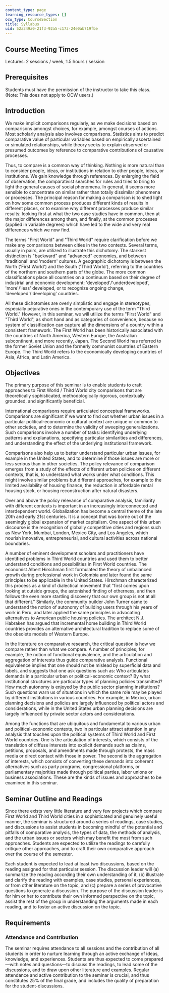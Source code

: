 ```yaml
---
content_type: page
learning_resource_types: []
ocw_type: CourseSection
title: Syllabus
uid: 52a349a0-21f3-92a5-c173-24e0ab719fbe
---
```


Course Meeting Times
--------------------

Lectures: 2 sessions / week, 1.5 hours / session

Prerequisites
-------------

Students must have the permission of the instructor to take this class. (Note: This does not apply to OCW users.)

Introduction
------------

We make implicit comparisons regularly, as we make decisions based on comparisons amongst choices, for example, amongst courses of actions. Most scholarly analysis also involves comparisons. Statistics aims to predict comparative value of particular variables based on empirically ascertained or simulated relationships, while theory seeks to explain observed or presumed outcomes by reference to comparative contributions of causative processes.

Thus, to compare is a common way of thinking. Nothing is more natural than to consider people, ideas, or institutions in relation to other people, ideas, or institutions. We gain knowledge through references. By enlarging the field of observation, the comparativist searches for rules and tries to bring to light the general causes of social phenomena. In general, it seems more sensible to concentrate on similar rather than totally dissimilar phenomena or processes. The principal reason for making a comparison is to shed light on how some common process produces different kinds of results in different places, or to examine why different processes produce similar results: looking first at what the two case studies have in common, then at the major differences among them, and finally, at the common processes (applied in variable degrees) which have led to the wide and very real differences which we now find.

The terms "First World" and "Third World" require clarification before we make any comparisons between cities in the two contexts. Several terms, usually in pairs, are utilized to illustrate this dichotomy. The starkest distinction is "backward" and "advanced" economies, and between 'traditional' and 'modern' cultures. A geographic dichotomy is between the North ('First World') and the South ('Third World'), referring to the countries of the northern and southern parts of the globe. The more common classifications place all countries on a continuum based on their degree of industrial and economic development: 'developed'/'underdeveloped', 'more'/'less' developed, or to recognize ongoing change, 'developed'/'developing' countries.

All these dichotomies are overly simplistic and engage in stereotypes, especially pejorative ones in the contemporary use of the term "Third World." However, in this seminar, we will utilize the terms "First World" and "Third World", as short hand and as categories of convenience, because no system of classification can capture all the dimensions of a country within a consistent framework. The First World has been historically associated with the countries of North America, Western Europe, the Australian subcontinent, and more recently, Japan. The Second World has referred to the former Soviet Union and the formerly communist countries of Eastern Europe. The Third World refers to the economically developing countries of Asia, Africa, and Latin America.

Objectives
----------

The primary purpose of this seminar is to enable students to craft approaches to First World / Third World city comparisons that are theoretically sophisticated, methodologically rigorous, contextually grounded, and significantly beneficial.

International comparisons require articulated conceptual frameworks. Comparisons are significant if we want to find out whether urban issues in a particular political-economic or cultural context are unique or common to other societies, and to determine the validity of sweeping generalizations. Such comparisons involve a number of tasks: identifying underlying patterns and explanations, specifying particular similarities and differences, and understanding the effect of the underlying institutional framework.

Comparisons also help us to better understand particular urban issues, for example in the United States, and to determine if those issues are more or less serious than in other societies. The policy relevance of comparison emerges from a study of the effects of different urban policies on different contexts, that is, to understand what works under what conditions. This might involve similar problems but different approaches, for example to the limited availability of housing finance, the reduction in affordable rental housing stock, or housing reconstruction after natural disasters.

Over and above the policy relevance of comparative analysis, familiarity with different contexts is important in an increasingly interconnected and interdependent world. Globalization has become a central theme of the late 20th and early 21st centuries. It is a concept that was borne out of the seemingly global expansion of market capitalism. One aspect of this urban discourse is the recognition of globally competitive cities and regions such as New York, Mumbai, London, Mexico City, and Los Angeles, which nourish innovative, entrepreneurial, and cultural activities across national boundaries.

A number of eminent development scholars and practitioners have identified problems in Third World countries and used them to better understand conditions and possibilities in First World countries. The economist Albert Hirschman first formulated the theory of unbalanced growth during professional work in Colombia and later found the same principles to be applicable in the United States. Hirschman characterized this process as a kind of dialectical movement that "first comes upon looking at outside groups, the astonished finding of otherness, and then follows the even more startling discovery that our own group is not at all that different." Similarly, the community builder John Turner came to understand the notion of autonomy of building users through his years of work in Peru, and later applied the same principles in advocating alternatives to American public housing policies. The architect N.J. Habraken has argued that incremental home building in Third World countries provides an alternative architectural tradition to replace some of the obsolete models of Western Europe.

In the literature on comparative research, the critical question is how we compare rather than what we compare. A number of principles; for example, the notion of functional equivalence, and the articulation and aggregation of interests thus guide comparative analysis. Functional equivalence implies that one should not be mislead by superficial data and labels, and suggests that one ask questions such as: Who articulates demands in a particular urban or political-economic context? By what institutional structures are particular types of planning policies transmitted? How much autonomy is enjoyed by the public sector planning institutions? Such questions warn us of situations in which the same role may be played by different institutions in various countries. For example, in Mexico, urban planning decisions and policies are largely influenced by political actors and considerations, while in the United States urban planning decisions are largely influenced by private sector actors and considerations.

Among the functions that are ubiquitous and fundamental to various urban and political-economic contexts, two in particular attract attention in any analysis that touches upon the political systems of Third World and First World countries. One is the articulation of interests, which consists of the translation of diffuse interests into explicit demands such as claims, petitions, proposals, and amendments made through protests, the mass media or direct contact with those in power. The second is the aggregation of interests, which consists of converting these demands into coherent alternatives such as party programs, congressional platforms, or parliamentary majorities made through political parties, labor unions or business associations. These are the kinds of issues and approaches to be examined in this seminar.

Seminar Outline and Readings
----------------------------

Since there exists very little literature and very few projects which compare First World and Third World cities in a sophisticated and genuinely useful manner, the seminar is structured around a series of readings, case studies, and discussions to assist students in becoming mindful of the potential and pitfalls of comparative analysis, the types of data, the methods of analysis, and the urban issues or sectors which may benefit the most from such approaches. Students are expected to utilize the readings to carefully critique other approaches, and to craft their own comparative approach over the course of the semester.

Each student is expected to lead at least two discussions, based on the reading assigned for that particular session. The discussion leader will (a) summarize the reading according their own understanding of it, (b) illustrate and clarify the reading with examples, case studies, personal experiences, or from other literature on the topic, and (c) prepare a series of provocative questions to generate a discussion. The purpose of the discussion leader is for him or her to contribute their own informed perspective on the topic, assist the rest of the group in understanding the arguments made in each reading, and to foster an active discussion on the topic.

Requirements
------------

### Attendance and Contribution

The seminar requires attendance to all sessions and the contribution of all students in order to nurture learning through an active exchange of ideas, knowledge, and experiences. Students are thus expected to come prepared—with notes and questions—to discuss the readings, to lead some of the discussions, and to draw upon other literature and examples. Regular attendance and active contribution to the seminar is crucial, and thus constitutes 25% of the final grade, and includes the quality of preparation for the student-discussions.